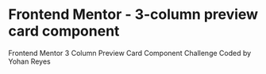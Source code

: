# Frontend Mentor - 3-column preview card component


Frontend Mentor 3 Column Preview Card Component Challenge
Coded by Yohan Reyes